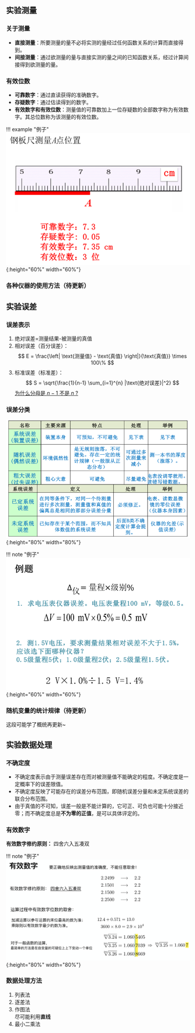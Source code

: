 ## 实验测量
### 关于测量
- **直接测量**：所要测量的量不必将实测的量经过任何函数关系的计算而直接得到。
- **间接测量**：通过欲测量的量与直接实测的量之间的已知函数关系，经过计算间接得到欲测量的量。

### 有效位数

- **可靠数字**：通过直读获得的准确数字。
- **存疑数字**：通过估读得到的数字。
- **有效数字和有效位数**：测量值的可靠数加上一位存疑数的全部数字称为有效数字。其总位数称为该测量的有效位数。

!!! example "例子"
    ![alt text](images/image.png){:height="60%" width="60%"}

### 各种仪器的使用方法（待更新）

## 实验误差
### 误差表示

1. 绝对误差=测量结果-被测量的真值
2. 相对误差（百分误差）：
$$
E = \frac{\left| \text{测量值} - \text{真值} \right|}{\text{真值}} \times 100\%
$$
3. 标准误差（标准差）：
$$
S = \sqrt{\frac{1}{n-1} \sum_{i=1}^{n} |\text{绝对误差}|^2}
$$
[为什么分母是 $n-1$ 不是 $n$ ?](https://zhuanlan.zhihu.com/p/102043269)

### 误差分类
![alt text](images/image-1.png){:height="80%" width="80%"}

!!! note "例子"
    ![alt text](images/image-2.png){:height="60%" width="60%"}

### 随机变量的统计规律（待更新）
这段可能学了概统再更新~

## 实验数据处理
### 不确定度
- 不确定度表示由于测量误差存在而对被测量值不能确定的程度。不确定度是一定概率下的误差限值。
- 不确定度反映了可能存在的误差分布范围，即随机误差分量和未定系统误差的联合分布范围。
- 由于真值的不可知，误差一般是不能计算的，它可正、可负也可能十分接近零；而不确定度总是**不为零的正值**，是可以具体评定的。

### 有效数字
**有效数字修约原则：** 四舍六⼊五凑双

!!! note "例子"
    ![alt text](images/image-3.png){:height="80%" width="80%"}

### 数据处理方法
1. 列表法
2. 逐差法
3. 作图法  
尽可能利用**直线**
4. 最小二乘法
